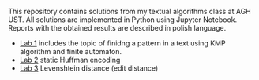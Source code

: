 This repository contains solutions from my textual algorithms class at AGH UST. All solutions are implemented in Python using Jupyter Notebook. Reports with the obtained results are described in polish language.

* [Lab 1](https://github.com/pvtrov/Textual-Algorithms/tree/main/lab_1) includes the topic of finidng a pattern in a text using KMP algorithm and finite automaton.
* [Lab 2](https://github.com/pvtrov/Textual-Algorithms/tree/main/lab_2) static Huffman encoding
* [Lab 3](https://github.com/pvtrov/Textual-Algorithms/tree/main/lab_3) Levenshtein distance (edit distance)

